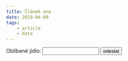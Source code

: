 ```yaml
---
title: Článek one 
date: 2019-04-09
tags: 
    - article
    - data
---
```


<form action="stranka.html">
    Oblíbené jídlo: 
    <input type=text size=16 name="jidlo">
    <input type=submit value=odeslat>
</form>
